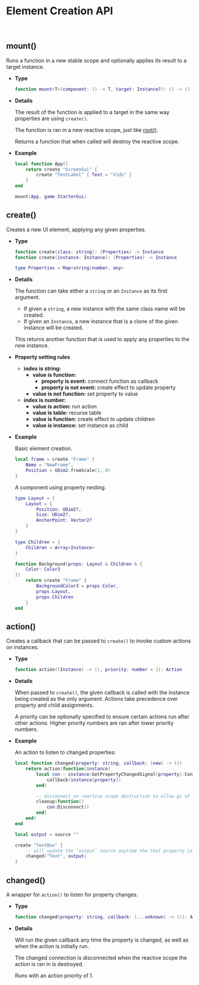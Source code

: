 # Element Creation API

<br/>

## mount()

Runs a function in a new stable scope and optionally applies its result to a
target instance.

- **Type**
  
    ```lua
    function mount<T>(component: () -> T, target: Instance?): () -> ()
    ```

- **Details**

    The result of the function is applied to a target in the same way
    properties are using `create()`.

    The function is ran in a new reactive scope, just like
    [root()](reactivity-core.md#root).

    Returns a function that when called will destroy the reactive scope.

- **Example**

    ```lua
    local function App()
        return create "ScreenGui" {
            create "TextLabel" { Text = "Vide" }
        }
    end

    mount(App, game.StarterGui)
    ```

## create()

Creates a new UI element, applying any given properties.

- **Type**

    ```lua
    function create(class: string): (Properties) -> Instance
    function create(instance: Instance): (Properties) -> Instance

    type Properties = Map<string|number, any>
    ```

- **Details**

    The function can take either a `string` or an `Instance` as its first argument.

    - If given a `string`, a new instance with the same class name will be created.
    - If given an `Instance`, a new instance that is a clone of the given instance
    will be created.

    This returns another function that is used to apply any properties to the new
    instance.

- **Property setting rules**

    - **index is string:**
      - **value is function:**
        - **property is event:** connect function as callback
        - **property is not event:** create effect to update property
      - **value is not function:** set property to value
    - **index is number:**
      - **value is action:** run action
      - **value is table:** recurse table
      - **value is function:** create effect to update children
      - **value is instance:** set instance as child

- **Example**

    Basic element creation.

    ```lua
    local frame = create "Frame" {
        Name = "NewFrame",
        Position = UDim2.fromScale(1, 0)
    }
    ```

    A component using property nesting.

    ```lua
    type Layout = {
        Layout = {
            Position: UDim2?,
            Size: UDim2?,
            AnchorPoint: Vector2?
        }
    }

    type Children = {
        Children = Array<Instance>
    }

    function Background(props: Layout & Children & {
        Color: Color3
    })
        return create "Frame" {
            BackgroundColor3 = props.Color,
            props.Layout,
            props.Children
        }
    end
    ```

## action()

Creates a callback that can be passed to `create()` to invoke custom actions on
instances.

- **Type**

    ```lua
    function action((Instance) -> (), priority: number = 1): Action
    ```

- **Details**

    When passed to `create()`, the given callback is called with the instance
    being created as the only argument. Actions take precedence over property
    and child assignments.

    A priority can be optionally specified to ensure certain actions run after
    other actions. Higher priority numbers are ran after lower priority numbers.

- **Example**

    An action to listen to changed properties:

    ```lua
    local function changed(property: string, callback: (new) -> ())
        return action(function(instance)
            local con - instance:GetPropertyChangedSignal(property):Connect(function()
                callback(instance[property])
            end)

            -- disconnect on reactive scope destruction to allow gc of instance
            cleanup(function()
                con:Disconnect()
            end)
        end)
    end

    local output = source ""

    create "TextBox" {
        -- will update the `output` source anytime the text property is changed
        changed("Text", output)
    }
    ```

## changed()

A wrapper for `action()` to listen for property changes.

- **Type**

    ```lua
    function changed(property: string, callback: (...unknown) -> ()): Action
    ```

- **Details**

    Will run the given callback any time the property is changed, as well as
    when the action is initially run.

    The changed connection is disconnected when the reactive scope the action is
    ran in is destroyed.

    Runs with an action priority of 1.
